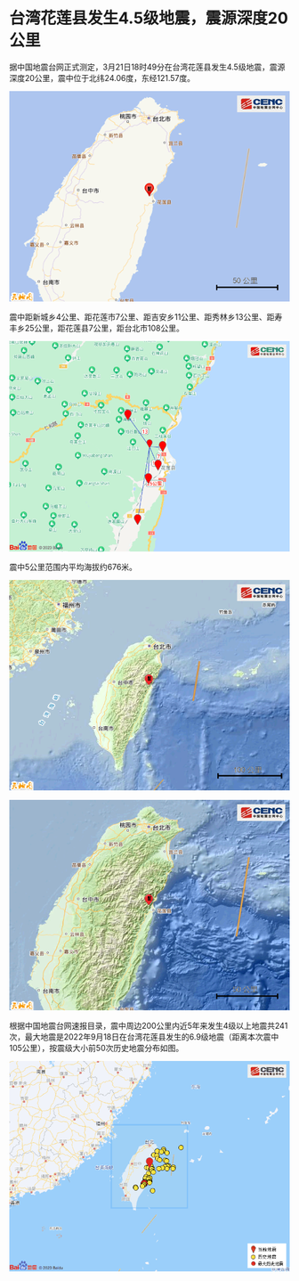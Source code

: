 # 台湾花莲县发生4.5级地震，震源深度20公里

据中国地震台网正式测定，3月21日18时49分在台湾花莲县发生4.5级地震，震源深度20公里，震中位于北纬24.06度，东经121.57度。

![f13275cbe758cd26d7b533a1a15accb3.jpg](https://raw.githubusercontent.com/qqhsx/qqnews_image/main/2024/03/21/台湾花莲县发生4.5级地震，震源深度20公里/f13275cbe758cd26d7b533a1a15accb3.jpg)

震中距新城乡4公里、距花莲市7公里、距吉安乡11公里、距秀林乡13公里、距寿丰乡25公里，距花莲县7公里，距台北市108公里。

![026f88911f2f807e305ec63eaab77bd5.jpg](https://raw.githubusercontent.com/qqhsx/qqnews_image/main/2024/03/21/台湾花莲县发生4.5级地震，震源深度20公里/026f88911f2f807e305ec63eaab77bd5.jpg)

震中5公里范围内平均海拔约676米。

![b2ae69cc316d1e3383cd32d3f9584e45.jpg](https://raw.githubusercontent.com/qqhsx/qqnews_image/main/2024/03/21/台湾花莲县发生4.5级地震，震源深度20公里/b2ae69cc316d1e3383cd32d3f9584e45.jpg)

![a171d807615e306bde1aa9968b4f1866.jpg](https://raw.githubusercontent.com/qqhsx/qqnews_image/main/2024/03/21/台湾花莲县发生4.5级地震，震源深度20公里/a171d807615e306bde1aa9968b4f1866.jpg)

根据中国地震台网速报目录，震中周边200公里内近5年来发生4级以上地震共241次，最大地震是2022年9月18日在台湾花莲县发生的6.9级地震（距离本次震中105公里），按震级大小前50次历史地震分布如图。

![96339f9d85476e1416aa7576c897eecb.jpg](https://raw.githubusercontent.com/qqhsx/qqnews_image/main/2024/03/21/台湾花莲县发生4.5级地震，震源深度20公里/96339f9d85476e1416aa7576c897eecb.jpg)

